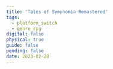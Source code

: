 ```yaml
---
title: 'Tales of Symphonia Remastered'
tags:
  - platform_switch
  - genre_rpg
digital: false
physical: true
guide: false
pending: false
date: 2023-02-20
---
```

